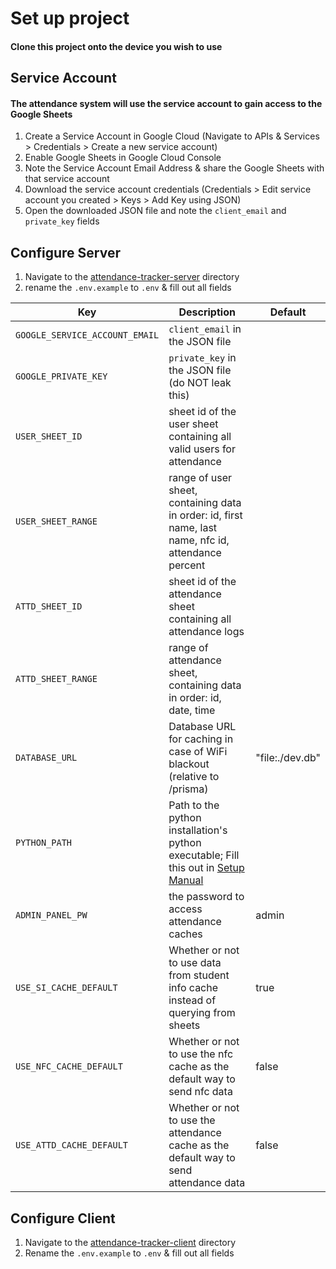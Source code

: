 # Set up project

#### Clone this project onto the device you wish to use

## Service Account

#### The attendance system will use the service account to gain access to the Google Sheets

1. Create a Service Account in Google Cloud (Navigate to APIs & Services > Credentials > Create a new service account)
2. Enable Google Sheets in Google Cloud Console
3. Note the Service Account Email Address & share the Google Sheets with that service account
4. Download the service account credentials (Credentials > Edit service account you created > Keys > Add Key using JSON)
5. Open the downloaded JSON file and note the `client_email` and `private_key` fields

## Configure Server

1. Navigate to the [attendance-tracker-server](/attendance-tracker-server/) directory
2. rename the `.env.example` to `.env` & fill out all fields

| Key                            | Description                                                                                             | Default         |
| ------------------------------ | ------------------------------------------------------------------------------------------------------- | --------------- |
| `GOOGLE_SERVICE_ACCOUNT_EMAIL` | `client_email` in the JSON file                                                                         |                 |
| `GOOGLE_PRIVATE_KEY`           | `private_key` in the JSON file (do NOT leak this)                                                       |                 |
| `USER_SHEET_ID`                | sheet id of the user sheet containing all valid users for attendance                                    |                 |
| `USER_SHEET_RANGE`             | range of user sheet, containing data in order: id, first name, last name, nfc id, attendance percent    |                 |
| `ATTD_SHEET_ID`                | sheet id of the attendance sheet containing all attendance logs                                         |                 |
| `ATTD_SHEET_RANGE`             | range of attendance sheet, containing data in order: id, date, time                                     |                 |
| `DATABASE_URL`                 | Database URL for caching in case of WiFi blackout (relative to /prisma)                                 | "file:./dev.db" |
| `PYTHON_PATH`                  | Path to the python installation's python executable; Fill this out in [Setup Manual](./SETUP-MANUAL.md) |                 |
| `ADMIN_PANEL_PW`               | the password to access attendance caches                                                                | admin           |
| `USE_SI_CACHE_DEFAULT`         | Whether or not to use data from student info cache instead of querying from sheets                      | true            |
| `USE_NFC_CACHE_DEFAULT`        | Whether or not to use the nfc cache as the default way to send nfc data                                 | false           |
| `USE_ATTD_CACHE_DEFAULT`       | Whether or not to use the attendance cache as the default way to send attendance data                   | false           |

## Configure Client

1. Navigate to the [attendance-tracker-client](/attendance-tracker-client/) directory
2. Rename the `.env.example` to `.env` & fill out all fields
